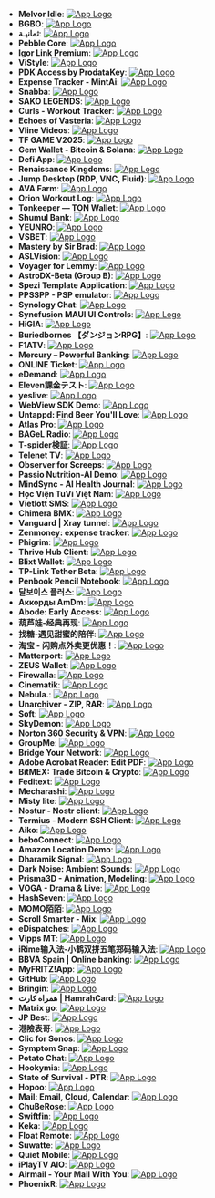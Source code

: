 - **Melvor Idle**: [![App Logo](https://is1-ssl.mzstatic.com/image/thumb/Purple211/v4/a5/45/cd/a545cdb1-ba84-dc2d-14e9-488aea65d7e7/AppIcon-0-0-1x_U007emarketing-0-7-0-85-220.png/200x200bb-80.png)](https://testflight.apple.com/join/5kj76Wnt?ref=news.melvoridle.com)
- **BGBO**: [![App Logo](https://is1-ssl.mzstatic.com/image/thumb/Purple221/v4/b0/21/91/b02191cc-f17d-2be6-7c38-89e30b48a4f8/AppIcon-0-0-1x_U007emarketing-0-11-0-85-220.png/200x200bb-80.png)](https://testflight.apple.com/join/58dgX5vY)
- **ثمانيـة**: [![App Logo](https://is1-ssl.mzstatic.com/image/thumb/Purple211/v4/bc/56/d9/bc56d963-7fd9-888c-aa4d-5d2e3d0a5790/AppIcon-0-0-1x_U007ephone-0-1-0-85-220.png/200x200bb-80.png)](https://testflight.apple.com/join/Z6mZrMPh)
- **Pebble Core**: [![App Logo](https://is1-ssl.mzstatic.com/image/thumb/Purple221/v4/55/93/80/559380c0-7fc8-7f25-0a7d-d2fd13bfd896/AppIcon-0-0-1x_U007epad-0-1-85-220.png/200x200bb-80.png)](https://testflight.apple.com/join/M695eCup)
- **Igor Link Premium**: [![App Logo](https://is1-ssl.mzstatic.com/image/thumb/Purple221/v4/ff/a1/08/ffa108c9-e8dc-cc63-2646-ae1ebe54a67e/AppIcon-0-0-1x_U007ephone-0-1-85-220.png/200x200bb-80.png)](https://testflight.apple.com/join/eVerMSgA)
- **ViStyle**: [![App Logo](https://is1-ssl.mzstatic.com/image/thumb/Purple211/v4/7c/9b/71/7c9b717f-95f3-15e2-0117-46ada0bd7fba/AppIcon-0-0-1x_U007ephone-0-1-85-220.jpeg/200x200bb-80.png)](https://testflight.apple.com/join/vCnB9gDY)
- **PDK Access by ProdataKey**: [![App Logo](https://is1-ssl.mzstatic.com/image/thumb/Purple211/v4/f4/29/58/f4295813-171f-30d9-5453-fe12f670b88d/AppIcon-0-0-1x_U007epad-0-1-0-85-220.png/200x200bb-80.png)](https://testflight.apple.com/join/OHwTybsU)
- **Expense Tracker - MintAi**: [![App Logo](https://is1-ssl.mzstatic.com/image/thumb/Purple211/v4/5a/64/9a/5a649a58-bc95-24f3-f7cb-07b96f84c661/AppIcon-0-0-1x_U007epad-0-1-0-85-220.png/200x200bb-80.png)](https://testflight.apple.com/join/3WFJJ4YQ)
- **Snabba**: [![App Logo](https://is1-ssl.mzstatic.com/image/thumb/Purple221/v4/1b/5d/f4/1b5df40f-9f12-2110-63a0-a2ee6953fbd1/AppIcon-0-0-1x_U007epad-0-1-85-220.png/200x200bb-80.png)](https://testflight.apple.com/join/VkTfEhuK)
- **SAKO LEGENDS**: [![App Logo](https://is1-ssl.mzstatic.com/image/thumb/Purple221/v4/73/ed/2f/73ed2f71-a78c-1399-d064-2dec37fa5ff1/AppIcon-0-0-1x_U007emarketing-0-8-0-85-220.png/200x200bb-80.png)](https://testflight.apple.com/join/2fecSa4G)
- **Curls - Workout Tracker**: [![App Logo](https://is1-ssl.mzstatic.com/image/thumb/Purple221/v4/06/2a/54/062a54c5-2e85-f86b-8e0e-8f07a79b066d/AppIcon-0-0-1x_U007ephone-0-1-85-220.png/200x200bb-80.png)](https://testflight.apple.com/join/mAfE5kJD)
- **Echoes of Vasteria**: [![App Logo](https://is1-ssl.mzstatic.com/image/thumb/Purple211/v4/8d/61/3d/8d613d6c-d40f-1c17-997c-e5e41ee095b0/AppIcon-0-0-1x_U007emarketing-0-8-0-85-220.png/200x200bb-80.png)](https://testflight.apple.com/join/15bpAkuh)
- **Vline Videos**: [![App Logo](https://is1-ssl.mzstatic.com/image/thumb/Purple221/v4/eb/33/5b/eb335b10-b3ca-b824-2eda-cff19b6579bb/AppIcon-0-0-1x_U007ephone-0-0-0-1-0-85-220.jpeg/200x200bb-80.png)](https://testflight.apple.com/join/9EXk8YZU)
- **TF GAME V2025**: [![App Logo](https://is1-ssl.mzstatic.com/image/thumb/Purple211/v4/fb/e1/ff/fbe1ff7d-50c4-2c36-5be5-2173ff19b479/AppIcon-0-0-1x_U007emarketing-0-0-0-7-0-0-sRGB-0-0-0-GLES2_U002c0-512MB-85-220-0-0.png/200x200bb-80.png)](https://testflight.apple.com/join/VbPF4gBp)
- **Gem Wallet - Bitcoin & Solana**: [![App Logo](https://is1-ssl.mzstatic.com/image/thumb/Purple211/v4/94/7a/82/947a8234-0bf9-51f8-85f3-f40a26ff4dd6/AppIcon-0-0-1x_U007epad-0-1-85-220.png/200x200bb-80.png)](https://testflight.apple.com/join/GUrGydJz)
- **Defi App**: [![App Logo](https://is1-ssl.mzstatic.com/image/thumb/Purple211/v4/7f/4a/26/7f4a2696-508d-df2d-1c10-0104769a2905/AppIcon-0-0-1x_U007ephone-0-1-85-220.png/200x200bb-80.png)](https://testflight.apple.com/join/CxrtEEqv)
- **Renaissance Kingdoms**: [![App Logo](https://is1-ssl.mzstatic.com/image/thumb/Purple211/v4/2c/91/3e/2c913e3f-fab4-ac65-78f7-7c53bfc261ed/AppIcon-1x_U007epad-0-1-85-220-0.png/200x200bb-80.png)](https://testflight.apple.com/join/KkFL0EvO)
- **Jump Desktop (RDP, VNC, Fluid)**: [![App Logo](https://is1-ssl.mzstatic.com/image/thumb/Purple211/v4/1f/c5/82/1fc58253-9d02-97c9-e044-da76d3127b05/AppIcon-0-1x_U007emarketing-0-11-0-85-220-0.png/200x200bb-80.png)](https://testflight.apple.com/join/PT4ZWw0g)
- **AVA Farm**: [![App Logo](https://is1-ssl.mzstatic.com/image/thumb/Purple211/v4/47/be/06/47be0667-841d-5da4-7930-cd2d1c1d8acf/AppIcon-0-0-1x_U007emarketing-0-8-0-85-220.png/200x200bb-80.png)](https://testflight.apple.com/join/Ez9S8Z1h)
- **Orion Workout Log**: [![App Logo](https://is1-ssl.mzstatic.com/image/thumb/Purple211/v4/77/c3/59/77c35957-d679-b375-fd77-607d4b820a4f/AppIcon-0-0-1x_U007emarketing-0-11-0-85-220.png/200x200bb-80.png)](https://testflight.apple.com/join/kvSQCK6s)
- **Tonkeeper — TON Wallet**: [![App Logo](https://is1-ssl.mzstatic.com/image/thumb/Purple221/v4/60/e4/8c/60e48ce1-1f9b-1d9c-035e-28f77862ede2/AppIcon-0-0-1x_U007ephone-0-1-85-220.png/200x200bb-80.png)](https://testflight.apple.com/join/xAbgNWXG)
- **Shumul Bank**: [![App Logo](https://is1-ssl.mzstatic.com/image/thumb/Purple211/v4/76/39/7e/76397e48-7bb7-9ce2-0f85-d8ae11f45a33/AppIcon-0-0-1x_U007emarketing-0-11-0-0-85-220.png/200x200bb-80.png)](https://testflight.apple.com/join/S764tWuM)
- **YEUNRO**: [![App Logo](https://is1-ssl.mzstatic.com/image/thumb/Purple221/v4/29/56/81/29568152-7f11-2353-68b0-42a5134900a2/AppIcon-0-0-1x_U007emarketing-0-8-0-85-220.png/200x200bb-80.png)](https://testflight.apple.com/join/SgvtPpjd)
- **VSBET**: [![App Logo](https://is1-ssl.mzstatic.com/image/thumb/Purple211/v4/67/e9/98/67e998a3-9d7f-4641-0dda-3fa4338ce900/AppIcon-vd013-0-0-1x_U007emarketing-0-11-0-85-220.png/200x200bb-80.png)](https://testflight.apple.com/join/SFkssRVX)
- **Mastery by Sir Brad**: [![App Logo](https://is1-ssl.mzstatic.com/image/thumb/Purple221/v4/a5/88/f0/a588f041-f6a5-49f8-ed22-edfd2d0e2de4/AppIcon-0-1x_U007emarketing-0-8-0-sRGB-85-220-0.png/200x200bb-80.png)](https://testflight.apple.com/join/WbpwRW3Q)
- **ASLVision**: [![App Logo](https://is1-ssl.mzstatic.com/image/thumb/Purple211/v4/11/d2/54/11d25423-5b98-2118-7e41-414fe69fcd39/AppIcon-0-0-1x_U007emarketing-0-8-0-85-220.png/200x200bb-80.png)](https://testflight.apple.com/join/GUrbMhV8)
- **Voyager for Lemmy**: [![App Logo](https://is1-ssl.mzstatic.com/image/thumb/Purple211/v4/6f/6c/25/6f6c2557-1657-3720-c9b8-49f7bb6e0f45/AppIcon-0-0-1x_U007epad-0-1-85-220.png/200x200bb-80.png)](https://testflight.apple.com/join/nWLw1MBM)
- **AstroDX-Beta (Group B)**: [![App Logo](https://is1-ssl.mzstatic.com/image/thumb/Purple221/v4/01/b8/e5/01b8e59d-ce57-5279-999a-eed90dc5c5da/AppIcon-0-0-1x_U007emarketing-0-8-0-85-220.png/200x200bb-80.png)](https://testflight.apple.com/join/ocj3yptn)
- **Spezi Template Application**: [![App Logo](https://is1-ssl.mzstatic.com/image/thumb/Purple211/v4/1c/7a/6f/1c7a6f1c-d075-cbf1-b831-0eaa62235c2b/AppIcon-0-0-1x_U007epad-0-1-85-220.png/200x200bb-80.png)](https://testflight.apple.com/join/ipEezBY1)
- **PPSSPP - PSP emulator**: [![App Logo](https://is1-ssl.mzstatic.com/image/thumb/Purple211/v4/ac/c2/52/acc25255-56c6-abd6-db07-e5c1280480f8/AppIcon-0-0-1x_U007epad-0-1-0-85-220.png/200x200bb-80.png)](https://testflight.apple.com/join/uNlhFG0m)
- **Synology Chat**: [![App Logo](https://is1-ssl.mzstatic.com/image/thumb/Purple221/v4/70/77/1e/70771ea0-5fa2-b817-8388-44efc2a1a9a8/AppIcon-0-0-1x_U007emarketing-0-7-0-85-220.png/200x200bb-80.png)](https://testflight.apple.com/join/LrUOKBQp)
- **Syncfusion MAUI UI Controls**: [![App Logo](https://is1-ssl.mzstatic.com/image/thumb/Purple211/v4/b2/f0/d2/b2f0d295-1310-4e37-fb72-0b8c6c2f4ee9/appicon-0-0-1x_U007emarketing-0-8-0-85-220.png/200x200bb-80.png)](https://testflight.apple.com/join/EEOtwVNN)
- **HiGIA**: [![App Logo](https://is1-ssl.mzstatic.com/image/thumb/Purple221/v4/b0/dc/a3/b0dca322-34b1-3d04-01a7-72e4029de1ab/AppIcon-0-0-1x_U007emarketing-0-8-0-0-85-220.png/200x200bb-80.png)](https://testflight.apple.com/join/rdXtN6in)
- **Buriedbornes 【ダンジョンRPG】**: [![App Logo](https://is1-ssl.mzstatic.com/image/thumb/Purple211/v4/89/7e/f6/897ef655-5299-16ed-d8a8-378d8f7fb4d7/AppIcon-1x_U007emarketing-0-8-0-85-220-0.png/200x200bb-80.png)](https://testflight.apple.com/join/hDwgkk2S)
- **F1ATV**: [![App Logo](https://is1-ssl.mzstatic.com/image/thumb/Purple221/v4/53/c5/8a/53c58a9e-99df-4d76-d9fd-8aec252ff262/App_Icon-marketing.lsr/200x200bb-80.png)](https://testflight.apple.com/join/NRswe1IZ)
- **Mercury – Powerful Banking**: [![App Logo](https://is1-ssl.mzstatic.com/image/thumb/Purple211/v4/8f/1f/a0/8f1fa031-96b3-aea3-15e7-4ae5bf120f43/TestFlight-0-0-1x_U007ephone-0-1-0-sRGB-85-220.png/200x200bb-80.png)](https://testflight.apple.com/join/x4JevfAy)
- **ONLINE Ticket**: [![App Logo](https://is1-ssl.mzstatic.com/image/thumb/Purple221/v4/2b/93/d2/2b93d26c-357a-8032-450b-cefbad8bfa68/AppIcon-online-1x_U007emarketing-0-7-0-85-220-0.png/200x200bb-80.png)](https://testflight.apple.com/join/YNwwlTvs)
- **eDemand**: [![App Logo](https://is1-ssl.mzstatic.com/image/thumb/Purple211/v4/eb/a3/84/eba384c0-c401-54be-dae7-113a52066115/AppIcon-0-0-1x_U007emarketing-0-11-0-85-220.png/200x200bb-80.png)](https://testflight.apple.com/join/KdqqsTnH)
- **Eleven課金テスト**: [![App Logo](https://is1-ssl.mzstatic.com/image/thumb/Purple221/v4/41/9c/6b/419c6baf-93d0-5101-d069-d0eded751052/AppIcon-1x_U007emarketing-0-8-0-85-220-0.png/200x200bb-80.png)](https://testflight.apple.com/join/L1x5KYa4)
- **yeslive**: [![App Logo](https://is1-ssl.mzstatic.com/image/thumb/Purple211/v4/01/e2/2b/01e22b13-cfa9-bec6-69ed-13c8c4ee7024/AppIcon-0-0-1x_U007emarketing-0-8-0-sRGB-85-220.png/200x200bb-80.png)](https://testflight.apple.com/join/lTyYNvOJ)
- **WebView SDK Demo**: [![App Logo](https://is1-ssl.mzstatic.com/image/thumb/Purple211/v4/6d/28/4f/6d284fd6-425b-27a7-538e-cecb6f69cfcb/AppIcon-1x_U007emarketing-0-11-0-85-220-0.png/200x200bb-80.png)](https://testflight.apple.com/join/o2rXLOgz)
- **Untappd: Find Beer You'll Love**: [![App Logo](https://is1-ssl.mzstatic.com/image/thumb/Purple211/v4/cf/6b/01/cf6b01b5-7c64-b216-d34a-3e7013dba861/AppIcon-0-0-1x_U007ephone-0-1-85-220.png/200x200bb-80.png)](https://testflight.apple.com/join/EbIrz3mA)
- **Atlas Pro**: [![App Logo](https://is1-ssl.mzstatic.com/image/thumb/Purple221/v4/2c/2f/92/2c2f9228-3e4f-fc68-071b-8ef9025e0d32/AppIcon-0-0-1x_U007epad-0-1-85-220.png/200x200bb-80.png)](https://testflight.apple.com/join/YL5CVk22)
- **BAGeL Radio**: [![App Logo](https://is1-ssl.mzstatic.com/image/thumb/Purple221/v4/5e/84/a3/5e84a3c2-2995-8b76-56c5-4d2245caabd6/AppIcon-0-0-1x_U007epad-0-1-85-220.png/200x200bb-80.png)](https://testflight.apple.com/join/Gc22b7TD)
- **T-spider検証**: [![App Logo](https://is1-ssl.mzstatic.com/image/thumb/Purple211/v4/4b/90/04/4b900462-9097-c09f-b1ad-f4514a58a8aa/AppIcon-0-0-1x_U007emarketing-0-5-0-85-220.png/200x200bb-80.png)](https://testflight.apple.com/join/dFmmDGxb)
- **Telenet TV**: [![App Logo](https://is1-ssl.mzstatic.com/image/thumb/Purple221/v4/58/4b/06/584b06ca-6bd7-318d-c059-7e1bc87624af/AppIcon-telenet-0-1x_U007emarketing-0-8-0-85-220-0.png/200x200bb-80.png)](https://testflight.apple.com/join/nYWzw0px)
- **Observer for Screeps**: [![App Logo](https://is1-ssl.mzstatic.com/image/thumb/Purple221/v4/c6/06/77/c60677f3-8a67-7ca1-2778-a644d49e0799/AppIcon-0-0-1x_U007emarketing-0-11-0-85-220.png/200x200bb-80.png)](https://testflight.apple.com/join/u4GlOWaL)
- **Passio Nutrition-AI Demo**: [![App Logo](https://is1-ssl.mzstatic.com/image/thumb/Purple211/v4/21/cf/0f/21cf0fae-c073-fec3-c250-a3ab6ca3d45f/AppIcon-0-0-1x_U007ephone-0-1-0-85-220.png/200x200bb-80.png)](https://testflight.apple.com/join/E8X1SS5l)
- **MindSync - AI Health Journal**: [![App Logo](https://is1-ssl.mzstatic.com/image/thumb/Purple221/v4/67/25/d5/6725d58e-3668-a587-a66b-3d457da9af7f/AppIcon-0-0-1x_U007emarketing-0-11-0-0-85-220.png/200x200bb-80.png)](https://testflight.apple.com/join/hgGutaWN)
- **Học Viện TuVi Việt Nam**: [![App Logo](https://is1-ssl.mzstatic.com/image/thumb/Purple211/v4/18/f1/d6/18f1d69f-d843-444c-e6be-f11cc07fa66e/AppIcon-0-0-1x_U007emarketing-0-6-0-85-220.png/200x200bb-80.png)](https://testflight.apple.com/join/rFMlokwB)
- **Vietlott SMS**: [![App Logo](https://is1-ssl.mzstatic.com/image/thumb/Purple221/v4/10/2f/f3/102ff3ee-bd66-08cf-6369-2936fd26e90c/AppIcon-0-0-1x_U007emarketing-0-8-0-0-85-220.png/200x200bb-80.png)](https://testflight.apple.com/join/QRQlxnqs)
- **Chimera BMX**: [![App Logo](https://is1-ssl.mzstatic.com/image/thumb/Purple221/v4/61/e2/53/61e25368-6790-667f-44f3-97591d8fabc7/AppIcon-0-0-1x_U007epad-0-1-85-220.png/200x200bb-80.png)](https://testflight.apple.com/join/5PtSf2wZ)
- **Vanguard | Xray tunnel**: [![App Logo](https://is1-ssl.mzstatic.com/image/thumb/Purple221/v4/d6/50/e6/d650e6b3-f1ed-a217-6882-371fb83209d2/AppIcon-0-0-1x_U007epad-0-1-0-sRGB-85-220.jpeg/200x200bb-80.png)](https://testflight.apple.com/join/sizwT3N6)
- **Zenmoney: expense tracker**: [![App Logo](https://is1-ssl.mzstatic.com/image/thumb/Purple221/v4/81/ca/e7/81cae7d8-93b2-20f8-4419-dec48893794a/AppIcon-0-0-1x_U007emarketing-0-11-0-0-85-220.png/200x200bb-80.png)](https://testflight.apple.com/join/UNbjeBue)
- **Phigrim**: [![App Logo](https://is1-ssl.mzstatic.com/image/thumb/Purple221/v4/73/4e/d3/734ed3fc-3c78-70c4-ab08-9f17ff6d6ca2/AppIcon-0-0-1x_U007emarketing-0-8-0-85-220.png/200x200bb-80.png)](https://testflight.apple.com/join/ZuxfDDec)
- **Thrive Hub Client**: [![App Logo](https://is1-ssl.mzstatic.com/image/thumb/Purple221/v4/eb/f7/1b/ebf71b83-1277-6d11-a91e-f56ade29b593/AppIcon-1x_U007emarketing-0-8-0-85-220-0.png/200x200bb-80.png)](https://testflight.apple.com/join/Qeh2WRdy)
- **Blixt Wallet**: [![App Logo](https://is1-ssl.mzstatic.com/image/thumb/Purple211/v4/c5/ab/6c/c5ab6c0b-9ee4-5781-8b25-8cd9f0219d04/AppIcon-0-0-1x_U007emarketing-0-8-0-85-220.png/200x200bb-80.png)](https://testflight.apple.com/join/EXvGhRzS)
- **TP-Link Tether Beta**: [![App Logo](https://is1-ssl.mzstatic.com/image/thumb/Purple221/v4/cb/41/f3/cb41f3a6-eb75-7f84-dbf9-7b564a614855/AppIconBeta-0-0-1x_U007emarketing-0-8-0-85-220.png/200x200bb-80.png)](https://testflight.apple.com/join/pULHhLSn)
- **Penbook Pencil Notebook**: [![App Logo](https://is1-ssl.mzstatic.com/image/thumb/Purple221/v4/52/e2/cb/52e2cb7f-202d-8a72-ae62-c448289cfe0f/AppIcon-0-0-1x_U007emarketing-0-0-0-8-0-0-85-220.png/200x200bb-80.png)](https://testflight.apple.com/join/km3LkqB1)
- **달보이스 플러스**: [![App Logo](https://is1-ssl.mzstatic.com/image/thumb/Purple211/v4/14/8b/56/148b56a8-12bc-11d9-8524-6a08ba69eed9/AppIcon-0-0-1x_U007epad-0-11-0-85-220-0.png/200x200bb-80.png)](https://testflight.apple.com/join/OJfvaCjH)
- **Аккорды AmDm**: [![App Logo](https://is1-ssl.mzstatic.com/image/thumb/Purple211/v4/b7/d4/71/b7d4715e-e144-e85f-ca58-8057ba59a525/AppIcon-0-0-1x_U007emarketing-0-8-0-85-220.png/200x200bb-80.png)](https://testflight.apple.com/join/jQ6H4uCw)
- **Abode: Early Access**: [![App Logo](https://is1-ssl.mzstatic.com/image/thumb/Purple221/v4/de/b9/0f/deb90f8e-964d-e85b-d7de-6e0b3816e1f6/AppIcon-0-0-1x_U007ephone-0-1-0-sRGB-85-220.jpeg/200x200bb-80.png)](https://testflight.apple.com/join/9Arozgr9)
- **葫芦娃-经典再现**: [![App Logo](https://is1-ssl.mzstatic.com/image/thumb/Purple211/v4/5d/06/85/5d068572-6c50-b267-6404-ea9709dbc29c/AppIcon-0-0-1x_U007emarketing-0-8-0-85-220.png/200x200bb-80.png)](https://testflight.apple.com/join/mE4SHGvn)
- **找糖-遇见甜蜜的陪伴**: [![App Logo](https://is1-ssl.mzstatic.com/image/thumb/Purple211/v4/0d/40/30/0d403041-576a-733c-d744-1bcb36e10946/AppIcon-0-0-1x_U007emarketing-0-8-0-0-85-220.png/200x200bb-80.png)](https://testflight.apple.com/join/RYOLdDx0)
- **淘宝 - 闪购点外卖更优惠！**: [![App Logo](https://is1-ssl.mzstatic.com/image/thumb/Purple211/v4/37/d7/1b/37d71baf-ef78-75c7-f411-7f881a2223d3/AppIcon-0-0-1x_U007emarketing-0-10-0-0-85-220.png/200x200bb-80.png)](https://testflight.apple.com/join/5XzJYzS9)
- **Matterport**: [![App Logo](https://is1-ssl.mzstatic.com/image/thumb/Purple221/v4/f2/08/86/f20886b9-6c0c-4de6-c50a-c9dad31497ac/AppIcon-0-0-1x_U007emarketing-0-10-0-85-220.png/200x200bb-80.png)](https://testflight.apple.com/join/1f1A96tY)
- **ZEUS Wallet**: [![App Logo](https://is1-ssl.mzstatic.com/image/thumb/Purple211/v4/e6/fa/e5/e6fae5ea-8899-1ce4-ad33-307116978327/AppIcon-1x_U007epad-0-1-85-220-0.png/200x200bb-80.png)](https://testflight.apple.com/join/vVnODWoi)
- **Firewalla**: [![App Logo](https://is1-ssl.mzstatic.com/image/thumb/Purple221/v4/b9/db/07/b9db07c8-baf0-ace2-4be6-f11033e0519a/AppIcon-0-0-1x_U007emarketing-0-8-0-85-220.png/200x200bb-80.png)](https://testflight.apple.com/join/Nr0IMETY)
- **Cinematik**: [![App Logo](https://is1-ssl.mzstatic.com/image/thumb/Purple211/v4/52/a3/b9/52a3b9c2-f336-9615-ec43-6af236097973/AppIcon-0-0-1x_U007epad-0-1-85-220.png/200x200bb-80.png)](https://testflight.apple.com/join/sUx4tX9D)
- **Nebula.**: [![App Logo](https://is1-ssl.mzstatic.com/image/thumb/Purple211/v4/fc/1d/9c/fc1d9c40-c952-ba2a-4901-25c0e5813fda/LightModeAppIcon-0-0-1x_U007emarketing-0-8-0-85-220.png/200x200bb-80.png)](https://testflight.apple.com/join/p2hAgouU)
- **Unarchiver - ZIP, RAR**: [![App Logo](https://is1-ssl.mzstatic.com/image/thumb/Purple211/v4/53/fb/87/53fb873e-3cb4-be95-4d6e-81798883c7d5/AppIcon-0-1x_U007epad-0-1-85-220-0.png/200x200bb-80.png)](https://testflight.apple.com/join/jXX0Wyfy)
- **Soft**: [![App Logo](https://is1-ssl.mzstatic.com/image/thumb/Purple221/v4/0f/1f/95/0f1f9572-9081-51af-d199-d7bbb56efcd0/AppIcon-0-0-1x_U007ephone-0-1-85-220.png/200x200bb-80.png)](https://testflight.apple.com/join/EeaumL9b)
- **SkyDemon**: [![App Logo](https://is1-ssl.mzstatic.com/image/thumb/Purple221/v4/b1/cb/ca/b1cbcaed-d560-590d-14dd-3ee92c46d24b/AppIcons-0-0-1x_U007emarketing-0-4-85-220.png/200x200bb-80.png)](https://testflight.apple.com/join/hz1uLaJX)
- **Norton 360 Security & VPN**: [![App Logo](https://is1-ssl.mzstatic.com/image/thumb/Purple211/v4/7a/f6/0f/7af60f95-f543-8d8e-bd1e-258a119e3866/AppIcon-0-0-1x_U007emarketing-0-8-0-85-220.png/200x200bb-80.png)](https://testflight.apple.com/join/iHcEgAaT)
- **GroupMe**: [![App Logo](https://is1-ssl.mzstatic.com/image/thumb/Purple221/v4/ad/32/99/ad329968-dc3c-c0ce-863b-8bf7384639a9/AppIcon-0-0-1x_U007epad-0-1-0-sRGB-85-220.png/200x200bb-80.png)](https://testflight.apple.com/join/6CcTotfX)
- **Bridge Your Network**: [![App Logo](https://is1-ssl.mzstatic.com/image/thumb/Purple221/v4/41/69/fc/4169fcf1-e764-0546-8011-d8d217b474b2/AppIcon-0-0-1x_U007emarketing-0-8-0-85-220.png/200x200bb-80.png)](https://testflight.apple.com/join/MUVwq9V9)
- **Adobe Acrobat Reader: Edit PDF**: [![App Logo](https://is1-ssl.mzstatic.com/image/thumb/Purple221/v4/bc/71/a1/bc71a171-67c9-9c10-5cb3-42965ac53176/ReleaseAppIcon-0-0-1x_U007emarketing-0-8-0-85-220.png/200x200bb-80.png)](https://testflight.apple.com/join/8XhFnQlp)
- **BitMEX: Trade Bitcoin & Crypto**: [![App Logo](https://is1-ssl.mzstatic.com/image/thumb/Purple211/v4/90/30/d3/9030d39c-db98-1bc2-c94e-3a51543e424a/AppIcon-0-0-1x_U007emarketing-0-8-0-85-220.png/200x200bb-80.png)](https://testflight.apple.com/join/K5veBoJm)
- **Feditext**: [![App Logo](https://is1-ssl.mzstatic.com/image/thumb/Purple211/v4/7e/8f/fc/7e8ffca0-5c70-30da-a99a-6137f707eaa1/AppIcon-1x_U007epad-0-0-0-1-0-85-220-0.png/200x200bb-80.png)](https://testflight.apple.com/join/3Ik3KBjj)
- **Mecharashi**: [![App Logo](https://is1-ssl.mzstatic.com/image/thumb/Purple211/v4/57/5d/4d/575d4d10-8221-3125-34f7-55484687637e/AppIcon-0-0-1x_U007emarketing-0-8-0-85-220.png/200x200bb-80.png)](https://testflight.apple.com/join/xGyXk6UK)
- **Misty lite**: [![App Logo](https://is1-ssl.mzstatic.com/image/thumb/Purple221/v4/4d/0a/a5/4d0aa50f-acd7-8b9e-2328-dfd90870a998/AppIcon-0-0-1x_U007emarketing-0-6-0-85-220.png/200x200bb-80.png)](https://testflight.apple.com/join/cKNtU9TX)
- **Nostur - Nostr client**: [![App Logo](https://is1-ssl.mzstatic.com/image/thumb/Purple221/v4/23/e4/f7/23e4f73d-9f1b-6e2d-68df-42e2ffa1a313/AppIcon-0-1x_U007epad-0-0-0-1-0-0-85-220-0.png/200x200bb-80.png)](https://testflight.apple.com/join/TyrRNCXA)
- **Termius - Modern SSH Client**: [![App Logo](https://is1-ssl.mzstatic.com/image/thumb/Purple211/v4/b9/2e/a2/b92ea227-97f3-b245-7960-4c47a7725c36/AppIcon-0-0-1x_U007epad-0-1-0-sRGB-0-85-220.png/200x200bb-80.png)](https://testflight.apple.com/join/MnuClabg)
- **Aiko**: [![App Logo](https://is1-ssl.mzstatic.com/image/thumb/Purple211/v4/99/f9/bd/99f9bd49-9bda-aed6-a633-6a459d3efd4a/AppIcon-0-0-1x_U007epad-0-1-85-220.png/200x200bb-80.png)](https://testflight.apple.com/join/P1qnhHCC)
- **beboConnect**: [![App Logo](https://is1-ssl.mzstatic.com/image/thumb/Purple221/v4/46/3d/3d/463d3d4e-91dd-f1f4-3baf-68a450d90a02/AppIcon-0-0-1x_U007emarketing-0-8-0-0-sRGB-85-220.png/200x200bb-80.png)](https://testflight.apple.com/join/wdeQmls3)
- **Amazon Location Demo**: [![App Logo](https://is1-ssl.mzstatic.com/image/thumb/Purple211/v4/c9/a8/49/c9a849b8-c04c-ee59-fc48-0682a227e476/AppIcon-0-1x_U007epad-0-1-0-85-220-0.png/200x200bb-80.png)](https://testflight.apple.com/join/zh52FrVh)
- **Dharamik Signal**: [![App Logo](https://is1-ssl.mzstatic.com/image/thumb/Purple211/v4/0c/45/b2/0c45b228-8399-4129-582b-ad912ae1d3e1/AppIcon-0-0-1x_U007emarketing-0-8-0-0-85-220.png/200x200bb-80.png)](https://testflight.apple.com/join/BuwazBeq)
- **Dark Noise: Ambient Sounds**: [![App Logo](https://is1-ssl.mzstatic.com/image/thumb/Purple211/v4/86/d1/13/86d11307-c189-6951-f3a3-cfc9a7f78d44/AppIcon-0-1x_U007epad-0-1-0-85-220-0.png/200x200bb-80.png)](https://testflight.apple.com/join/kpKtyijY)
- **Prisma3D - Animation, Modeling**: [![App Logo](https://is1-ssl.mzstatic.com/image/thumb/Purple221/v4/12/8a/5d/128a5d91-2c2a-d864-2357-f7595c3cb70a/AppIcon-0-0-1x_U007emarketing-0-8-0-85-220.png/200x200bb-80.png)](https://testflight.apple.com/join/KMY9ddJz)
- **VOGA - Drama & Live**: [![App Logo](https://is1-ssl.mzstatic.com/image/thumb/Purple211/v4/f6/2e/28/f62e2847-e616-9e32-56fd-26d3a5fb6f4c/AppIcon-1x_U007ephone-0-1-0-0-85-220-0.png/200x200bb-80.png)](https://testflight.apple.com/join/XQ21gmCB)
- **HashSeven**: [![App Logo](https://is1-ssl.mzstatic.com/image/thumb/Purple221/v4/82/0b/0f/820b0fdb-448a-52bd-7003-70a7b4322900/AppIcon-0-0-1x_U007emarketing-0-11-0-0-85-220.png/200x200bb-80.png)](https://testflight.apple.com/join/yZg3crZM)
- **MOMO陌陌**: [![App Logo](https://is1-ssl.mzstatic.com/image/thumb/Purple211/v4/cb/2b/dc/cb2bdc14-e5bf-2859-375b-203bf2667067/AppIcon-0-0-1x_U007emarketing-0-4-0-85-220.png/200x200bb-80.png)](https://testflight.apple.com/join/SSBILyY3)
- **Scroll Smarter - Mix**: [![App Logo](https://is1-ssl.mzstatic.com/image/thumb/Purple221/v4/01/e1/82/01e182fa-4334-a0bb-2959-94c6d1d01cc8/AppIcon-0-0-1x_U007epad-0-1-0-85-220.png/200x200bb-80.png)](https://testflight.apple.com/join/KHxmUejK)
- **eDispatches**: [![App Logo](https://is1-ssl.mzstatic.com/image/thumb/Purple211/v4/67/a7/cd/67a7cd87-f15f-89ee-b9a3-d4b1e9423a6b/AppIcon-0-0-1x_U007epad-0-0-0-1-0-0-85-220.png/200x200bb-80.png)](https://testflight.apple.com/join/ah3T3o1b)
- **Vipps MT**: [![App Logo](https://is1-ssl.mzstatic.com/image/thumb/Purple211/v4/9b/b7/e1/9bb7e174-5bbe-3ab4-bc67-0bceff79baa2/AppIconMT-Vipps-0-0-1x_U007ephone-0-1-85-220.png/200x200bb-80.png)](https://testflight.apple.com/join/hTAYrwea)
- **iRime输入法-小鹤双拼五笔郑码输入法**: [![App Logo](https://is1-ssl.mzstatic.com/image/thumb/Purple221/v4/d5/5d/c1/d55dc16a-5511-5256-4581-02d611799fba/AppIcon-0-0-1x_U007emarketing-0-11-0-85-220.png/200x200bb-80.png)](https://testflight.apple.com/join/waiX3gWm)
- **BBVA Spain | Online banking**: [![App Logo](https://is1-ssl.mzstatic.com/image/thumb/Purple211/v4/68/d5/12/68d51203-df20-3789-b8c6-f90fa3308e23/AppIcon-0-0-1x_U007epad-0-1-0-85-220.png/200x200bb-80.png)](https://testflight.apple.com/join/Fjj4M9xp)
- **MyFRITZ!App**: [![App Logo](https://is1-ssl.mzstatic.com/image/thumb/Purple221/v4/c2/37/0d/c2370db1-f665-62e4-612a-750279e046f6/AppIcon-0-0-1x_U007epad-0-1-0-P3-85-220.png/200x200bb-80.png)](https://testflight.apple.com/join/U0v1rBE5)
- **GitHub**: [![App Logo](https://is1-ssl.mzstatic.com/image/thumb/Purple221/v4/e2/59/3e/e2593ec8-41e5-b9ab-59b0-be47e1662457/AppIcon-0-0-1x_U007emarketing-0-8-0-85-220.png/200x200bb-80.png)](https://testflight.apple.com/join/NLskzwi5)
- **Bringin**: [![App Logo](https://is1-ssl.mzstatic.com/image/thumb/Purple221/v4/b3/34/f2/b334f2e5-1a5f-c6df-9ca0-423cbd8d1d5e/AppIcon-0-0-1x_U007emarketing-0-8-0-0-85-220.png/200x200bb-80.png)](https://testflight.apple.com/join/HVh6eZsF)
- **همراه کارت  | HamrahCard**: [![App Logo](https://is1-ssl.mzstatic.com/image/thumb/Purple221/v4/9f/a3/03/9fa30376-32af-017d-aa0d-76e5346a116b/AppIcon-0-0-1x_U007ephone-0-1-0-0-85-220.png/200x200bb-80.png)](https://testflight.apple.com/join/KFs7YqxD)
- **Matrix go**: [![App Logo](https://is1-ssl.mzstatic.com/image/thumb/Purple221/v4/5f/5f/c6/5f5fc633-3769-93e9-4e1f-2214e8debf85/AppIcon-0-0-1x_U007emarketing-0-6-0-85-220.png/200x200bb-80.png)](https://testflight.apple.com/join/BX8EObic)
- **JP Best**: [![App Logo](https://is1-ssl.mzstatic.com/image/thumb/Purple211/v4/cf/b2/10/cfb2103e-a5cd-547a-c33b-2aca6b10a6be/AppIcon-0-0-1x_U007ephone-0-1-0-85-220.png/200x200bb-80.png)](https://testflight.apple.com/join/QR9X1MAM)
- **港險表哥**: [![App Logo](https://is1-ssl.mzstatic.com/image/thumb/Purple211/v4/20/c8/54/20c85414-eb63-85d5-de6d-04e65aa5b3b3/AppIcon-0-0-1x_U007epad-0-1-85-220.png/200x200bb-80.png)](https://testflight.apple.com/join/MmqZfZ1l)
- **Clic for Sonos**: [![App Logo](https://is1-ssl.mzstatic.com/image/thumb/Purple221/v4/fa/bc/27/fabc27f3-2410-01ab-be85-75bfc7ae0db6/AppIcon-0-0-1x_U007epad-0-0-0-1-0-85-220.png/200x200bb-80.png)](https://testflight.apple.com/join/heSmRY4t)
- **Symptom Snap**: [![App Logo](https://is1-ssl.mzstatic.com/image/thumb/Purple211/v4/98/d0/b4/98d0b407-8614-74a4-a696-fd50c3191703/AppIcon-0-0-1x_U007emarketing-0-8-0-85-220.png/200x200bb-80.png)](https://testflight.apple.com/join/YJ2D8kKA)
- **Potato Chat**: [![App Logo](https://is1-ssl.mzstatic.com/image/thumb/Purple211/v4/0a/9b/34/0a9b3483-f62f-f5e5-bcfb-5bf0ef038cc3/AppIcon-1x_U007emarketing-0-11-0-85-220-0.png/200x200bb-80.png)](https://testflight.apple.com/join/P2Jlp35o)
- **Hookymia**: [![App Logo](https://is1-ssl.mzstatic.com/image/thumb/Purple211/v4/0d/6a/8d/0d6a8df2-f71f-0ab1-2f7d-ed819e42b75d/AppIcon-1x_U007emarketing-0-8-0-0-85-220-0.png/200x200bb-80.png)](https://testflight.apple.com/join/Myp9NrwZ)
- **State of Survival - PTR**: [![App Logo](https://is1-ssl.mzstatic.com/image/thumb/Purple221/v4/b1/63/7b/b1637b78-c9cc-3420-c9f0-1623eabf9287/AppIcon-0-0-1x_U007emarketing-0-8-0-85-220.png/200x200bb-80.png)](https://testflight.apple.com/join/9XfNXcNb)
- **Hopoo**: [![App Logo](https://is1-ssl.mzstatic.com/image/thumb/Purple221/v4/82/2e/24/822e2406-ab95-ff9b-46c9-99b9e12f51c2/AppIcon-0-0-1x_U007ephone-0-11-0-sRGB-85-220.png/200x200bb-80.png)](https://testflight.apple.com/join/CFckXPfv)
- **Mail: Email, Cloud, Calendar**: [![App Logo](https://is1-ssl.mzstatic.com/image/thumb/Purple211/v4/2b/2c/f4/2b2cf45b-f622-c88e-6fb6-194f0f801a1f/AppIcon-0-0-1x_U007epad-0-1-85-220.png/200x200bb-80.png)](https://testflight.apple.com/join/G04Eq2nO)
- **ChuBeRose**: [![App Logo](https://is1-ssl.mzstatic.com/image/thumb/Purple211/v4/3e/24/bf/3e24bf17-9a6e-153e-abac-6f6041231d89/AppIcon-0-0-1x_U007emarketing-0-8-0-85-220.png/200x200bb-80.png)](https://testflight.apple.com/join/U7VNaQpr)
- **Swiftfin**: [![App Logo](https://is1-ssl.mzstatic.com/image/thumb/Purple221/v4/c5/b3/75/c5b375df-3a00-af80-1b99-7b293b07b35e/AppIcon-primary-primary-0-0-1x_U007epad-0-0-0-1-0-0-85-220.png/200x200bb-80.png)](https://testflight.apple.com/join/SqNPfdxq)
- **Keka**: [![App Logo](https://is1-ssl.mzstatic.com/image/thumb/Purple211/v4/a6/59/d0/a659d0bc-2269-4eca-2ba2-9ec44bd3a7b4/Keka-iOS-Smile-0-0-1x_U007epad-0-0-0-1-0-0-85-220.png/200x200bb-80.png)](https://testflight.apple.com/join/gPYINGCJ)
- **Float Remote**: [![App Logo](https://is1-ssl.mzstatic.com/image/thumb/Purple211/v4/d4/61/87/d461876b-643e-3a92-ef47-b1a7414f3b08/AppIcon-0-0-1x_U007emarketing-0-7-0-85-220.png/200x200bb-80.png)](https://testflight.apple.com/join/lRG2HmW6)
- **Suwatte**: [![App Logo](https://is1-ssl.mzstatic.com/image/thumb/Purple221/v4/80/e3/90/80e3906f-2a6d-acc4-10bf-9c22fc084220/AppIcon-0-1x_U007emarketing-0-11-0-85-220-0.png/200x200bb-80.png)](https://testflight.apple.com/join/qDyYMTLJ)
- **Quiet Mobile**: [![App Logo](https://is1-ssl.mzstatic.com/image/thumb/Purple211/v4/02/7c/e6/027ce608-99f5-f4ca-742d-7e9a40aceac6/AppIcon-0-0-1x_U007ephone-0-1-85-220.png/200x200bb-80.png)](https://testflight.apple.com/join/yaUjeiW7)
- **iPlayTV AIO**: [![App Logo](https://is1-ssl.mzstatic.com/image/thumb/Purple211/v4/5d/58/44/5d584415-52d2-ff9e-bec9-2d844d351440/App_Icon-marketing.lsr/200x200bb-80.png)](https://testflight.apple.com/join/irMsXGg0)
- **Airmail - Your Mail With You**: [![App Logo](https://is1-ssl.mzstatic.com/image/thumb/Purple211/v4/41/cd/61/41cd6133-c6db-4277-2ff1-7930fae6ea76/AppIcon-0-0-1x_U007emarketing-0-0-0-8-0-0-sRGB-85-220.png/200x200bb-80.png)](https://testflight.apple.com/join/wRiLlWPE/)
- **PhoenixR**: [![App Logo](https://is1-ssl.mzstatic.com/image/thumb/Purple221/v4/d9/b1/4f/d9b14f74-f6c0-9e2e-4d10-0b0fd4544936/AppIcon-0-0-1x_U007epad-0-1-0-sRGB-85-220.png/200x200bb-80.png)](https://testflight.apple.com/join/1HWgemsd)